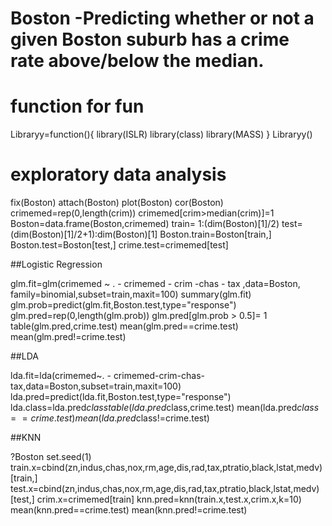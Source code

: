 # Boston -Predicting whether or not a given Boston suburb has a crime rate above/below the median.

# function for fun

Libraryy=function(){
library(ISLR)
library(class)
library(MASS)
}
Libraryy()

# exploratory data analysis

fix(Boston)
attach(Boston)
plot(Boston)
cor(Boston)
crimemed=rep(0,length(crim))
crimemed[crim>median(crim)]=1
Boston=data.frame(Boston,crimemed)
train= 1:(dim(Boston)[1]/2)
test= (dim(Boston)[1]/2+1):dim(Boston)[1]
Boston.train=Boston[train,]
Boston.test=Boston[test,]
crime.test=crimemed[test]

##Logistic Regression

glm.fit=glm(crimemed ~ . - crimemed - crim -chas - tax ,data=Boston,
            family=binomial,subset=train,maxit=100)
summary(glm.fit)
glm.prob=predict(glm.fit,Boston.test,type="response")
glm.pred=rep(0,length(glm.prob))
glm.pred[glm.prob > 0.5]= 1
table(glm.pred,crime.test)
mean(glm.pred==crime.test)
mean(glm.pred!=crime.test)

##LDA

lda.fit=lda(crimemed~. - crimemed-crim-chas-tax,data=Boston,subset=train,maxit=100)
lda.pred=predict(lda.fit,Boston.test,type="response")
lda.class=lda.pred$class
table(lda.pred$class,crime.test)
mean(lda.pred$class==crime.test)
mean(lda.pred$class!=crime.test)

##KNN

?Boston
set.seed(1)
train.x=cbind(zn,indus,chas,nox,rm,age,dis,rad,tax,ptratio,black,lstat,medv)[train,]
test.x=cbind(zn,indus,chas,nox,rm,age,dis,rad,tax,ptratio,black,lstat,medv)[test,]
crim.x=crimemed[train]
knn.pred=knn(train.x,test.x,crim.x,k=10)
mean(knn.pred==crime.test)
mean(knn.pred!=crime.test)

